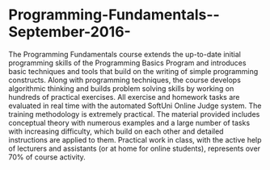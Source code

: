 # Programming-Fundamentals--September-2016-
The Programming Fundamentals course extends the up-to-date initial programming skills of the Programming Basics Program and introduces basic techniques and tools that build on the writing of simple programming constructs.  Along with programming techniques, the course develops algorithmic thinking and builds problem solving skills by working on hundreds of practical exercises. All exercise and homework tasks are evaluated in real time with the automated SoftUni Online Judge system. The training methodology is extremely practical. The material provided includes conceptual theory with numerous examples and a large number of tasks with increasing difficulty, which build on each other and detailed instructions are applied to them. Practical work in class, with the active help of lecturers and assistants (or at home for online students), represents over 70% of course activity.
